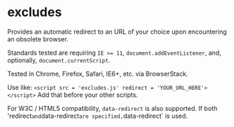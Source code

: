 # excludes
Provides an automatic redirect to an URL of your choice upon encountering an obsolete browser.

Standards tested are requiring `IE >= 11`, `document.addEventListener`, and, optionally, `document.currentScript`.

Tested in Chrome, Firefox, Safari, IE6+, etc. via BrowserStack.

Use like: `<script src = 'excludes.js' redirect = 'YOUR_URL_HERE'></script>`
Add that before your other scripts.

For W3C / HTML5 compatibility, `data-redirect` is also supported. If both 'redirect` and `data-redirect` are specified, `data-redirect` is used.


